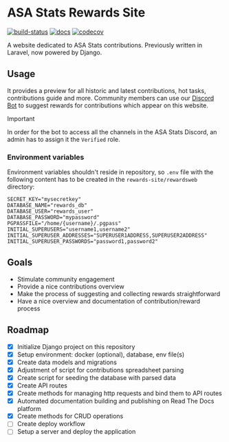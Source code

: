 # ASA Stats Rewards Site

[![build-status](https://github.com/asastats/rewards-site/actions/workflows/test.yml/badge.svg)](https://github.com/asastats/rewards-site/actions/workflows/test.yml) [![docs](https://app.readthedocs.org/projects/rewards-site/badge/?version=latest)](https://rewards-site.readthedocs.io/en/latest/?badge=latest) [![codecov](https://codecov.io/gh/asastats/rewards-site/graph/badge.svg?token=DQC4SRY8J9)](https://codecov.io/gh/asastats/rewards-site)  

A website dedicated to ASA Stats contributions. Previously written in Laravel, now powered by Django.

## Usage

It provides a preview for all historic and latest contributions, hot tasks, contributions guide and more. Community members can use our [Discord Bot](url) to suggest rewards for contributions which appear on this website.

> [!IMPORTANT]
> In order for the bot to access all the channels in the ASA Stats Discord, an admin has to assign it the `Verified` role.

### Environment variables

Environment variables shouldn't reside in repository, so `.env` file with the following content has to be created in the `rewards-site/rewardsweb` directory:

```
SECRET_KEY="mysecretkey"
DATABASE_NAME="rewards_db"
DATABASE_USER="rewards_user"
DATABASE_PASSWORD="mypassword"
PGPASSFILE="/home/{username}/.pgpass"
INITIAL_SUPERUSERS="username1,username2"
INITIAL_SUPERUSER_ADDRESSES="SUPERUSER1ADDRESS,SUPERUSER2ADDRESS"
INITIAL_SUPERUSER_PASSWORDS="password1,password2"
```

## Goals

- Stimulate community engagement 
- Provide a nice contributions overview
- Make the process of suggesting and collecting rewards straightforward
- Have a nice overview and documentation of contribution/reward process

## Roadmap

- [x] Initialize Django project on this repository
- [x] Setup environment: docker (optional), database, env file(s)
- [x] Create data models and migrations
- [x] Adjustment of script for contributions spreadsheet parsing
- [x] Create script for seeding the database with parsed data
- [x] Create API routes
- [x] Create methods for managing http requests and bind them to API routes
- [x] Automated documentation building and publishing on Read The Docs platform
- [x] Create methods for CRUD operations
- [ ] Create deploy workflow
- [ ] Setup a server and deploy the application
